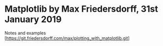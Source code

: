 
# Matplotlib by Max Friedersdorff, 31st January 2019

Notes and examples [https://git.friedersdorff.com/max/plotting_with_matplotlib.git]

